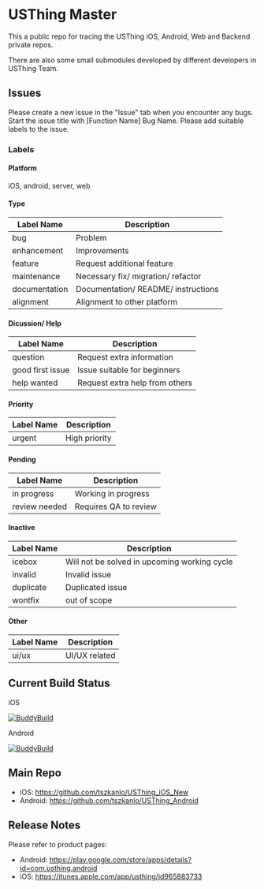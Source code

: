 # USThing Master
This a public repo for tracing the USThing iOS, Android, Web and Backend private repos. 

There are also some small submodules developed by different developers in USThing Team.

## Issues
Please create a new issue in the "Issue" tab when you encounter any bugs. Start the issue title with [Function Name] Bug Name. Please add suitable labels to the issue.

### Labels

#### Platform
iOS, android, server, web

#### Type
| Label Name      | Description                             | 
| ---             | ---                                     | 
| bug             | Problem                                 | 
| enhancement     | Improvements                            | 
| feature         | Request additional feature              |
| maintenance     | Necessary fix/ migration/ refactor      |
| documentation   | Documentation/ README/ instructions     |
| alignment       | Alignment to other platform             |
  
#### Dicussion/ Help
| Label Name      | Description                             | 
| ---             | ---                                     | 
| question        | Request extra information               | 
| good first issue| Issue suitable for beginners            | 
| help wanted     | Request extra help from others          |

#### Priority
| Label Name      | Description                             | 
| ---             | ---                                     | 
| urgent          | High priority                           | 

#### Pending 
| Label Name      | Description                             | 
| ---             | ---                                     | 
| in progress     | Working in progress                     | 
| review needed   | Requires QA to review                   | 

#### Inactive
| Label Name      | Description                                    | 
| ---             | ---                                            | 
| icebox          | Will not be solved in upcoming working cycle   | 
| invalid         | Invalid issue                                  | 
| duplicate       | Duplicated issue                               |
| wontfix         | out of scope                                   |

#### Other
| Label Name      | Description                             | 
| ---             | ---                                     | 
| ui/ux           | UI/UX related                           |

## Current Build Status
iOS

[![BuddyBuild](https://dashboard.buddybuild.com/api/statusImage?appID=585fc7cac688b80100a69623&branch=master&build=latest)](https://dashboard.buddybuild.com/apps/585fc7cac688b80100a69623/build/latest?branch=master)

Android

[![BuddyBuild](https://dashboard.buddybuild.com/api/statusImage?appID=57b34711ef28630100b8e454&branch=master&build=latest)](https://dashboard.buddybuild.com/apps/57b34711ef28630100b8e454/build/latest?branch=master)

## Main Repo
- iOS: https://github.com/tszkanlo/USThing_iOS_New
- Android: https://github.com/tszkanlo/USThing_Android

## Release Notes
Please refer to product pages:
- Android: https://play.google.com/store/apps/details?id=com.usthing.android
- iOS: https://itunes.apple.com/app/usthing/id965883733
